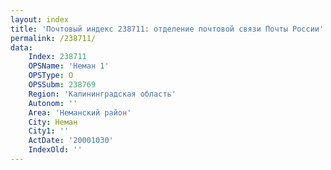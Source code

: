 ```yaml
---
layout: index
title: 'Почтовый индекс 238711: отделение почтовой связи Почты России'
permalink: /238711/
data:
    Index: 238711
    OPSName: 'Неман 1'
    OPSType: О
    OPSSubm: 238769
    Region: 'Калининградская область'
    Autonom: ''
    Area: 'Неманский район'
    City: Неман
    City1: ''
    ActDate: '20001030'
    IndexOld: ''
---
```

